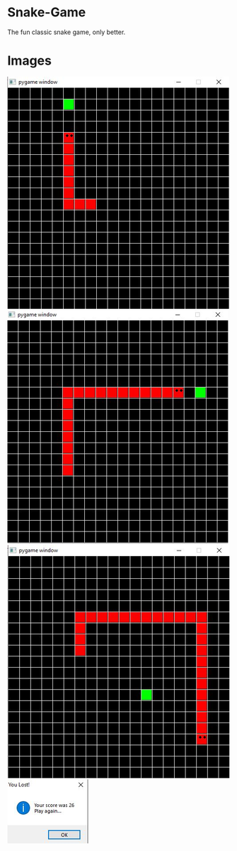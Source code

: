 # Snake-Game
The fun classic snake game, only better.

# Images

![](.//images/snake01.JPG)
![](.//images/snake02.JPG)
![](.//images/snake03.JPG)
![](.//images/snake04.JPG)
